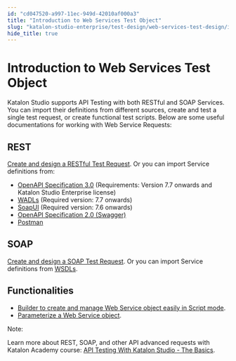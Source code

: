 ```yaml
---
id: "cd047520-a997-11ec-949d-42010af000a3"
title: "Introduction to Web Services Test Object"
slug: "katalon-studio-enterprise/test-design/web-services-test-design/introduction-to-web-services-test-object"
hide_title: true
---
```

    

# <a id="id" class="anchor_top_offset"/><a id="ariaid-title1" class="anchor_top_offset"/>Introduction to Web Services Test Object

    
      
<p xmlns="http://www.w3.org/1999/xhtml" className="p">Katalon Studio supports API Testing with both RESTful and   SOAP Services. You can import their definitions from different   sources, create and test a single test request, or create   functional test scripts. Below are some useful documentations for   working with Web Service Requests:</p> 
    
  
    

## <a id="id_1" class="anchor_top_offset"/>REST

    
      
<p xmlns="http://www.w3.org/1999/xhtml" className="p">   <a className="xref j-external-link" href="https://docs.katalon.com/katalon-studio/docs/restful.html" target="_blank">Create     and design a RESTful Test Request</a>. Or you can import Service   definitions from:</p> 
      
<ul xmlns="http://www.w3.org/1999/xhtml" className="ul">   <li className="li">     <a className="xref j-external-link" href="https://docs.katalon.com/katalon-studio/docs/import-openapi30.html" target="_blank">OpenAPI       Specification 3.0</a> (Requirements: Version 7.7 onwards and     Katalon Studio Enterprise license)</li>   <li className="li">     <a className="xref j-external-link" href="https://docs.katalon.com/katalon-studio/docs/import-wadl.html" target="_blank">WADLs</a>     (Required version: 7.7 onwards)</li>   <li className="li">     <a className="xref j-external-link" href="https://docs.katalon.com/katalon-studio/docs/import-soapui.html" target="_blank">SoapUI</a>     (Required version: 7.6 onwards)</li>   <li className="li">     <a className="xref j-external-link" href="https://docs.katalon.com/katalon-studio/docs/import-rest-requests-from-swagger-20.html" target="_blank">OpenAPI       Specification 2.0 (Swagger)</a>   </li>   <li className="li">     <a className="xref j-external-link" href="https://docs.katalon.com/katalon-studio/docs/import-postman.html" target="_blank">Postman</a>   </li> </ul> 
    
  
    

## <a id="id_2" class="anchor_top_offset"/>SOAP

    
      
<p xmlns="http://www.w3.org/1999/xhtml" className="p">   <a className="xref j-external-link" href="https://docs.katalon.com/katalon-studio/docs/soap.html" target="_blank">Create     and design a SOAP Test Request</a>. Or you can import Service   definitions from <a className="xref j-external-link" href="https://docs.katalon.com/katalon-studio/docs/import-soap-requests-from-wsdl.html" target="_blank">WSDLs</a>.</p> 
    
  

## <a id="id_3" class="anchor_top_offset"/>Functionalities

<ul xmlns="http://www.w3.org/1999/xhtml" className="ul"><li className="li">     <a className="xref j-external-link" href="http://docs.katalon.com/display/KD/Web+Services+Builder" target="_blank">Builder to create       and manage Web Service object easily in Script mode</a>.</li><li className="li">     <a className="xref j-external-link" href="https://docs.katalon.com/katalon-studio/docs/parameterize-a-web-service-object.html" target="_blank">Parameterize       a Web Service object</a>.</li></ul> 
<div xmlns="http://www.w3.org/1999/xhtml" className="note note note_note"><span className="note__title">Note:</span> 
  <p className="p">Learn more about REST, SOAP, and other API advanced requests
    with Katalon Academy course: <a className="xref j-external-link" href="https://academy.katalon.com/courses/katalon-api-testing/?utm_source=kat_docs&utm_medium=web_services_test_objects" target="_blank">API
      Testing With Katalon Studio - The Basics</a>.</p>
</div>
